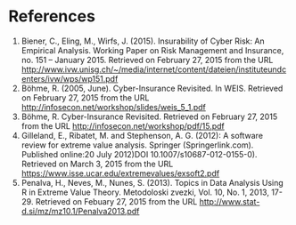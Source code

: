 # References
1. Biener, C., Eling, M., Wirfs, J. (2015). Insurability of Cyber Risk: An Empirical Analysis. Working Paper on Risk Management and Insurance, no. 151 – January 2015. Retrieved on February 27, 2015 from the URL http://www.ivw.unisg.ch/~/media/internet/content/dateien/instituteundcenters/ivw/wps/wp151.pdf
2. Böhme, R. (2005, June). Cyber-Insurance Revisited. In WEIS. Retrieved on February 27, 2015 from the URL 
http://infosecon.net/workshop/slides/weis_5_1.pdf
3. Böhme, R. Cyber-Insurance Revisited. Retrieved on February 27, 2015 from the URL http://infosecon.net/workshop/pdf/15.pdf
4. Gilleland, E., Ribatet, M. and Stephenson, A. G. (2012): A software review for extreme value analysis. Springer (Springerlink.com). Published online:20 July 2012)DOI 10.1007/s10687-012-0155-0). Retrieved on March 3, 2015 from the URL https://www.isse.ucar.edu/extremevalues/exsoft2.pdf
5. Penalva, H., Neves, M., Nunes, S. (2013). Topics in Data Analysis Using R in Extreme Value Theory. Metodoloski zvezki, Vol. 10, No. 1, 2013, 17-29. Retrieved on Febuary 27, 2015 from the URL http://www.stat-d.si/mz/mz10.1/Penalva2013.pdf
